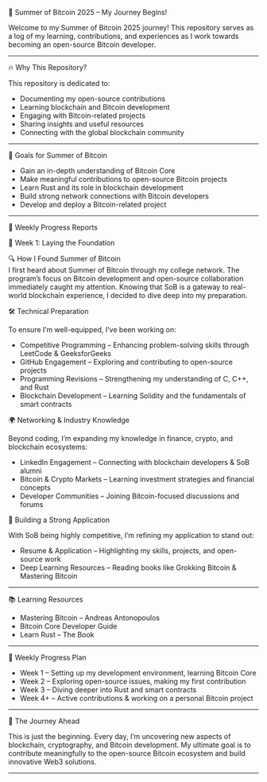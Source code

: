 🚀 Summer of Bitcoin 2025 – My Journey Begins!  

Welcome to my Summer of Bitcoin 2025 journey! This repository serves as a log of my learning, contributions, and experiences as I work towards becoming an open-source Bitcoin developer.  

---  

🔥 Why This Repository?  

This repository is dedicated to:  

- Documenting my open-source contributions  
- Learning blockchain and Bitcoin development  
- Engaging with Bitcoin-related projects  
- Sharing insights and useful resources  
- Connecting with the global blockchain community  

---  

🎯 Goals for Summer of Bitcoin  

- Gain an in-depth understanding of Bitcoin Core  
- Make meaningful contributions to open-source Bitcoin projects  
- Learn Rust and its role in blockchain development  
- Build strong network connections with Bitcoin developers  
- Develop and deploy a Bitcoin-related project  

---  

📖 Weekly Progress Reports  

📌 Week 1: Laying the Foundation  

🔍 How I Found Summer of Bitcoin  
I first heard about Summer of Bitcoin through my college network. The program’s focus on Bitcoin development and open-source collaboration immediately caught my attention. Knowing that SoB is a gateway to real-world blockchain experience, I decided to dive deep into my preparation.  

🛠 Technical Preparation  

To ensure I’m well-equipped, I’ve been working on:  

- Competitive Programming – Enhancing problem-solving skills through LeetCode & GeeksforGeeks  
- GitHub Engagement – Exploring and contributing to open-source projects  
- Programming Revisions – Strengthening my understanding of C, C++, and Rust  
- Blockchain Development – Learning Solidity and the fundamentals of smart contracts  

🌍 Networking & Industry Knowledge  

Beyond coding, I’m expanding my knowledge in finance, crypto, and blockchain ecosystems:  

- LinkedIn Engagement – Connecting with blockchain developers & SoB alumni  
- Bitcoin & Crypto Markets – Learning investment strategies and financial concepts  
- Developer Communities – Joining Bitcoin-focused discussions and forums  

📝 Building a Strong Application  

With SoB being highly competitive, I’m refining my application to stand out:  

- Resume & Application – Highlighting my skills, projects, and open-source work  
- Deep Learning Resources – Reading books like Grokking Bitcoin & Mastering Bitcoin  

---  

📚 Learning Resources  

- Mastering Bitcoin – Andreas Antonopoulos  
- Bitcoin Core Developer Guide  
- Learn Rust – The Book  

---  

📆 Weekly Progress Plan  

- Week 1 – Setting up my development environment, learning Bitcoin Core  
- Week 2 – Exploring open-source issues, making my first contribution  
- Week 3 – Diving deeper into Rust and smart contracts  
- Week 4+ – Active contributions & working on a personal Bitcoin project  

---  

🚀 The Journey Ahead  

This is just the beginning. Every day, I’m uncovering new aspects of blockchain, cryptography, and Bitcoin development. My ultimate goal is to contribute meaningfully to the open-source Bitcoin ecosystem and build innovative Web3 solutions.  

---
